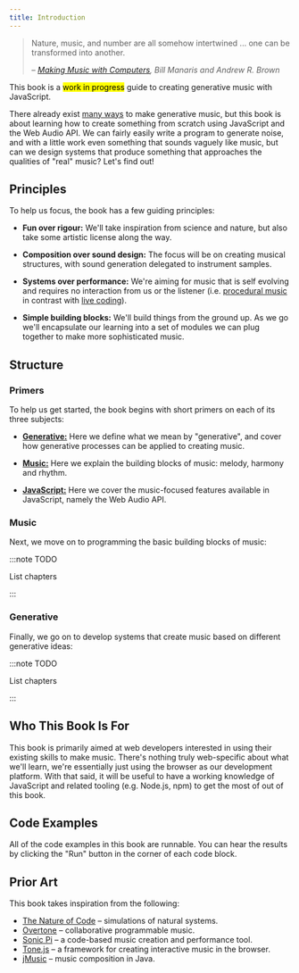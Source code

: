 ```yaml
---
title: Introduction
---
```


> Nature, music, and number are all somehow intertwined ... one can be
> transformed into another.
>
> – *[Making Music with Computers](https://www.amazon.com/dp/1439867917), Bill
> Manaris and Andrew R. Brown*

This book is a <mark>work in progress</mark> guide to creating generative music
with JavaScript.

There already exist
[many ways](https://github.com/ciconia/awesome-music/blob/master/README.md#music-programming)
to make generative music, but this book is about learning how to create
something from scratch using JavaScript and the Web Audio API. We can fairly
easily write a program to generate noise, and with a little work even something
that sounds vaguely like music, but can we design systems that produce something
that approaches the qualities of "real" music? Let's find out!

## Principles

To help us focus, the book has a few guiding principles:

- **Fun over rigour:** We'll take inspiration from science and nature, but also
  take some artistic license along the way.

- **Composition over sound design:** The focus will be on creating musical
  structures, with sound generation delegated to instrument samples.

- **Systems over performance:** We're aiming for music that is self evolving and
  requires no interaction from us or the listener (i.e.
  [procedural music](https://en.wikipedia.org/wiki/Generative_music#Creative/procedural)
  in contrast with [live coding](https://en.wikipedia.org/wiki/Live_coding)).

- **Simple building blocks:** We'll build things from the ground up. As we go
  we'll encapsulate our learning into a set of modules we can plug together to
  make more sophisticated music.

## Structure

### Primers

To help us get started, the book begins with short primers on each of its three
subjects:

- [**Generative:**](primers/generative) Here we define what we mean by
  "generative", and cover how generative processes can be applied to creating
  music.

- [**Music:**](primers/music) Here we explain the building blocks of music:
  melody, harmony and rhythm.

- [**JavaScript:**](primers/javascript) Here we cover the music-focused features
  available in JavaScript, namely the Web Audio API.

### Music

Next, we move on to programming the basic building blocks of music:

:::note TODO

List chapters

:::

### Generative

Finally, we go on to develop systems that create music based on different
generative ideas:

:::note TODO

List chapters

:::

## Who This Book Is For

This book is primarily aimed at web developers interested in using their
existing skills to make music. There's nothing truly web-specific about what
we'll learn, we're essentially just using the browser as our development
platform. With that said, it will be useful to have a working knowledge of
JavaScript and related tooling (e.g. Node.js, npm) to get the most of out of
this book.

## Code Examples

All of the code examples in this book are runnable. You can hear the results by
clicking the "Run" button in the corner of each code block.

## Prior Art

This book takes inspiration from the following:

- [The Nature of Code](https://natureofcode.com/) – simulations of natural
  systems.
- [Overtone](https://github.com/overtone/overtone) – collaborative programmable
  music.
- [Sonic Pi](https://sonic-pi.net/) – a code-based music creation and
  performance tool.
- [Tone.js](https://tonejs.github.io/) – a framework for creating interactive
  music in the browser.
- [jMusic](https://explodingart.com/jmusic/jmDocumentation/index.html) – music
  composition in Java.
